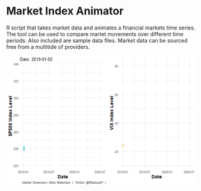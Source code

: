 # Market Index Animator
R script that takes market data and animates a financial markets time series. The tool can be used to compare martet movements over different time periods.
Also included are sample data files. Market data can be sourced free from a multitide of providers. 

![Alt Text](https://github.com/Robbocj01/MarketIndexAnimator/blob/master/Index%20Movements_14072020.gif)
